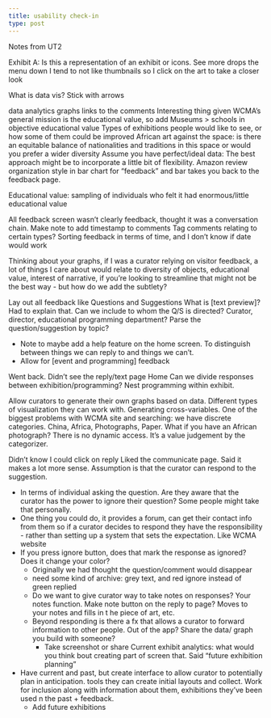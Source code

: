 ```yaml
---
title: usability check-in
type: post
---
```


Notes from UT2

Exhibit A: 
Is this a representation of an exhibit or icons.
See more drops the menu down
I tend to not like thumbnails so I click on the art to take a closer look

What is data vis?
Stick with arrows 


data analytics graphs links to the comments 
Interesting thing given WCMA’s general mission is the educational value, so add 
Museums > schools in objective educational value 
Types of exhibitions people would like to see, or how some of them could be improved 
African art against the space: is there an equitable balance of nationalities and traditions in this space or would you prefer a wider diversity
Assume you have perfect/ideal data: 
The best approach might be to incorporate a little bit of flexibility. Amazon review organization style in bar chart for “feedback” and bar takes you back to the feedback page.

Educational value: sampling of individuals who felt it had enormous/little educational value 

All feedback screen wasn’t clearly feedback, thought it was a conversation chain.
Make note to add timestamp to comments 
Tag comments relating to certain types? 
Sorting feedback in terms of time, and I don’t know if date would work 

Thinking about your graphs, if I was a curator relying on visitor feedback, a lot of things I care about would relate to diversity of objects, educational value, interest of narrative, if you’re looking to streamline that might not be the best way - but how do we add the subtlety? 

Lay out all feedback like Questions and Suggestions 
What is [text preview]?  Had to explain that. 
Can we include to whom the Q/S is directed? Curator, director, educational programming department? Parse the question/suggestion by topic?

- Note to maybe add a help feature on the home screen. To distinguish between things we can reply to and things we can’t. 
- Allow for [event and programming] feedback 

Went back. Didn’t see the reply/text page
Home
Can we divide responses between exhibition/programming? Nest programming within exhibit. 

Allow curators to generate their own graphs based on data. Different types of visualization they can work with. 
Generating cross-variables. One of the biggest problems with WCMA site and searching: we have discrete categories. China, Africa, Photographs, Paper. What if you have an African photograph? There is no dynamic access. It’s a value judgement by the categorizer. 

Didn’t know I could click on reply 
Liked the communicate page. Said it makes a lot more sense. 
Assumption is that the curator can respond to the suggestion. 
- In terms of individual asking the question. Are they aware that the curator has the power to ignore their question? Some people might take that personally.
- One thing you could do, it provides a forum, can get their contact info from them so if a  curator decides to respond they have the responsibility - rather than setting up a system that sets the expectation. Like WCMA website 
- If you press ignore button, does that mark the response as ignored? Does it change your color? 
    - Originally we had thought the question/comment would disappear
    - need some kind of archive: grey text, and red ignore instead of green replied
    - Do we want to give curator way to take notes on responses?  Your notes function. Make note button on the reply to page? Moves to your notes and fills in t he piece of art, etc. 
    - Beyond responding is there a fx that allows a curator to forward information to other people. Out of the app? Share the data/ graph you build with someone? 
        - Take screenshot or share 
Current exhibit analytics: what would you think bout creating part of screen that. Said “future exhibition planning” 
- Have current and past, but create interface to allow curator to potentially plan in anticipation. tools they can create initial layouts and collect. Work for inclusion along with information about them, exhibitions they’ve been used n the past + feedback. 
    - Add future exhibitions 
